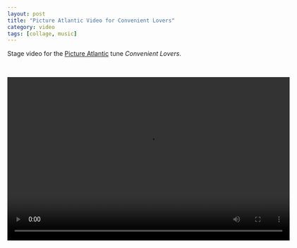 ```yaml
---
layout: post
title: "Picture Atlantic Video for Convenient Lovers"
category: video
tags: [collage, music]
---
```


Stage video for the [Picture Atlantic](http://www.pictureatlantic.com) tune *Convenient Lovers*.

<p>&nbsp;</p>

<video controls="controls" width="640" height="370" name="First The Words" src="/assets/convenientlovers.m4v"></video>

<p>&nbsp; </p>
